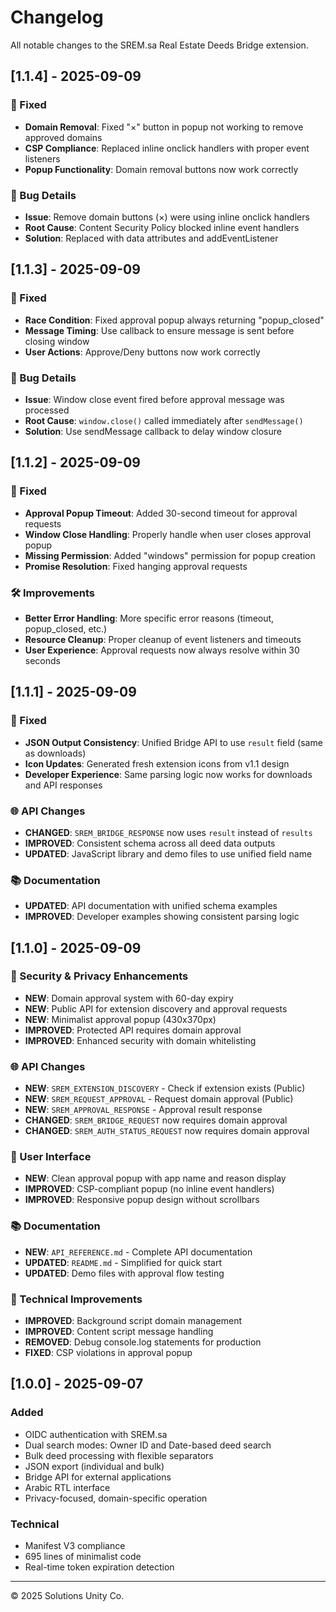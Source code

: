 # Changelog

All notable changes to the SREM.sa Real Estate Deeds Bridge extension.

## [1.1.4] - 2025-09-09

### 🔧 Fixed
- **Domain Removal**: Fixed "×" button in popup not working to remove approved domains
- **CSP Compliance**: Replaced inline onclick handlers with proper event listeners
- **Popup Functionality**: Domain removal buttons now work correctly

### 🐛 Bug Details
- **Issue**: Remove domain buttons (×) were using inline onclick handlers
- **Root Cause**: Content Security Policy blocked inline event handlers
- **Solution**: Replaced with data attributes and addEventListener

## [1.1.3] - 2025-09-09

### 🔧 Fixed
- **Race Condition**: Fixed approval popup always returning "popup_closed"
- **Message Timing**: Use callback to ensure message is sent before closing window
- **User Actions**: Approve/Deny buttons now work correctly

### 🐛 Bug Details
- **Issue**: Window close event fired before approval message was processed
- **Root Cause**: `window.close()` called immediately after `sendMessage()`
- **Solution**: Use sendMessage callback to delay window closure

## [1.1.2] - 2025-09-09

### 🔧 Fixed
- **Approval Popup Timeout**: Added 30-second timeout for approval requests
- **Window Close Handling**: Properly handle when user closes approval popup
- **Missing Permission**: Added "windows" permission for popup creation
- **Promise Resolution**: Fixed hanging approval requests

### 🛠️ Improvements
- **Better Error Handling**: More specific error reasons (timeout, popup_closed, etc.)
- **Resource Cleanup**: Proper cleanup of event listeners and timeouts
- **User Experience**: Approval requests now always resolve within 30 seconds

## [1.1.1] - 2025-09-09

### 🔧 Fixed
- **JSON Output Consistency**: Unified Bridge API to use `result` field (same as downloads)
- **Icon Updates**: Generated fresh extension icons from v1.1 design
- **Developer Experience**: Same parsing logic now works for downloads and API responses

### 🌐 API Changes
- **CHANGED**: `SREM_BRIDGE_RESPONSE` now uses `result` instead of `results`
- **IMPROVED**: Consistent schema across all deed data outputs
- **UPDATED**: JavaScript library and demo files to use unified field name

### 📚 Documentation
- **UPDATED**: API documentation with unified schema examples
- **IMPROVED**: Developer examples showing consistent parsing logic

## [1.1.0] - 2025-09-09

### 🔐 Security & Privacy Enhancements
- **NEW**: Domain approval system with 60-day expiry
- **NEW**: Public API for extension discovery and approval requests
- **NEW**: Minimalist approval popup (430x370px)
- **IMPROVED**: Protected API requires domain approval
- **IMPROVED**: Enhanced security with domain whitelisting

### 🌐 API Changes
- **NEW**: `SREM_EXTENSION_DISCOVERY` - Check if extension exists (Public)
- **NEW**: `SREM_REQUEST_APPROVAL` - Request domain approval (Public)
- **NEW**: `SREM_APPROVAL_RESPONSE` - Approval result response
- **CHANGED**: `SREM_BRIDGE_REQUEST` now requires domain approval
- **CHANGED**: `SREM_AUTH_STATUS_REQUEST` now requires domain approval

### 🎨 User Interface
- **NEW**: Clean approval popup with app name and reason display
- **IMPROVED**: CSP-compliant popup (no inline event handlers)
- **IMPROVED**: Responsive popup design without scrollbars

### 📚 Documentation
- **NEW**: `API_REFERENCE.md` - Complete API documentation
- **UPDATED**: `README.md` - Simplified for quick start
- **UPDATED**: Demo files with approval flow testing

### 🔧 Technical Improvements
- **IMPROVED**: Background script domain management
- **IMPROVED**: Content script message handling
- **REMOVED**: Debug console.log statements for production
- **FIXED**: CSP violations in approval popup

## [1.0.0] - 2025-09-07

### Added
- OIDC authentication with SREM.sa
- Dual search modes: Owner ID and Date-based deed search
- Bulk deed processing with flexible separators
- JSON export (individual and bulk)
- Bridge API for external applications
- Arabic RTL interface
- Privacy-focused, domain-specific operation

### Technical
- Manifest V3 compliance
- 695 lines of minimalist code
- Real-time token expiration detection

---
© 2025 Solutions Unity Co.
